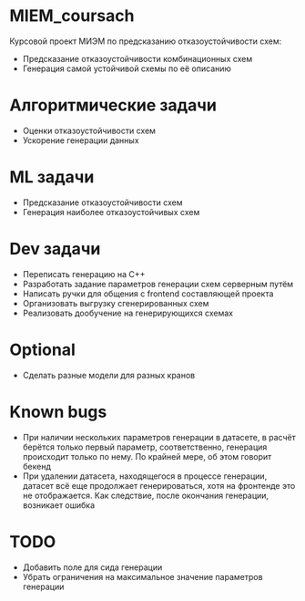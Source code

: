 # MIEM_coursach
Курсовой проект МИЭМ по предсказанию отказоустойчивости схем:
- Предсказание отказоустойчивости комбинационных схем
- Генерация самой устойчивой схемы по её описанию

# Алгоритмические задачи
- Оценки отказоустойчивости схем
- Ускорение генерации данных

# ML задачи
- Предсказание отказоустойчивости схем
- Генерация наиболее отказоустойчивых схем

# Dev задачи
- Переписать генерацию на C++
- Разработать задание параметров генерации схем серверным путём
- Написать ручки для общения с frontend составляющей проекта
- Организовать выгрузку сгенерированных схем
- Реализовать дообучение на генерирующихся схемах

# Optional
- Сделать разные модели для разных кранов

# Known bugs
- При наличии нескольких параметров генерации в датасете, в расчёт берётся только первый параметр, соответственно, генерация происходит только по нему. По крайней мере, об этом говорит бекенд
- При удалении датасета, находящегося в процессе генерации, датасет всё еще продолжает генерироваться, хотя на фронтенде это не отображается. Как следствие, после окончания генерации, возникает ошибка

# TODO
- Добавить поле для сида генерации
- Убрать ограничения на максимальное значение параметров генерации